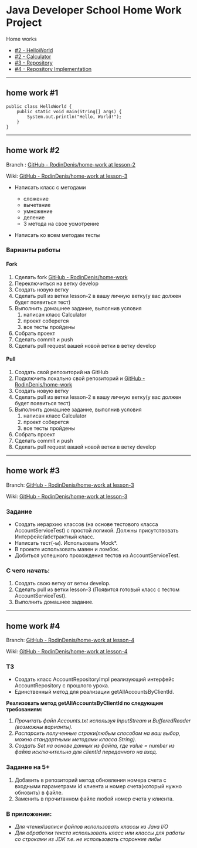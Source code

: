 # Java Developer School Home Work Project

Home works

* [#2 - HelloWorld](#hw1)
* [#2 - Calculator](#hw2)
* [#3 - Repository](#hw3)
* [#4 - Repository Implementation](#hw4)

---

## <a name="hw1"></a> home work #1

    public class HelloWorld {
        public static void main(String[] args) {
            System.out.println("Hello, World!");
        }
    }

---

## <a name="hw2"></a> home work #2

Branch : [GitHub - RodinDenis/home-work at lesson-2](https://github.com/RodinDenis/home-work/tree/lesson-2)

Wiki: [GitHub - RodinDenis/home-work at lesson-3](https://github.com/RodinDenis/home-work/wiki/%D0%A3%D1%80%D0%BE%D0%BA-2.)

* Написать класс с методами
    * сложение
    * вычетание
    * умножение
    * деление

    + 3 метода на свое усмотрение
* Написать ко всем методам тесты

### Варианты работы

#### Fork

1. Сделать fork [GitHub - RodinDenis/home-work](https://github.com/RodinDenis/home-work)
2. Переключиться на ветку develop
3. Создать новую ветку
4. Сделать pull из ветки lesson-2 в вашу личную ветку(у вас должен будет появиться тест)
5. Выполнить домашнее задание, выполнив условия
    1. написан класс Calculator
    2. проект соберется
    3. все тесты пройдены
6. Собрать проект
7. Сделать commit и push
8. Сделать pull request вашей новой ветки в ветку develop

#### Pull

1. Создать свой репозиторий на GitHub
2. Подключить локально свой репозиторий и [GitHub - RodinDenis/home-work](https://github.com/RodinDenis/home-work)
3. Создать новую ветку
4. Сделать pull из ветки lesson-2 в вашу личную ветку(у вас должен будет появиться тест)
5. Выполнить домашнее задание, выполнив условия
    1. написан класс Calculator
    2. проект соберется
    3. все тесты пройдены
6. Собрать проект
7. Сделать commit и push
8. Сделать pull request вашей новой ветки в ветку develop

---
## <a name="hw3"></a> home work #3

Branch: [GitHub - RodinDenis/home-work at lesson-3](https://github.com/RodinDenis/home-work/tree/lesson-3)

Wiki: [GitHub - RodinDenis/home-work at lesson-3](https://github.com/RodinDenis/home-work/wiki/%D0%A3%D1%80%D0%BE%D0%BA-3.)

### Задание

* Создать иерархию классов (на основе тестового класса AccountServiceTest) с простой логикой. Должны присутствовать
  Интерфейс/абстрактный класс.
* Написать тест(-ы). Использовать Mock*.
* В проекте использовать мавен и ломбок.
* Добиться успешного прохождения тестов из AccountServiceTest.

### С чего начать:

1. Создать свою ветку от ветки develop.
2. Сделать pull из ветки lesson-3 (Появится готовый класс с тестом AccountServiceTest).
3. Выполнить домашнее задание.

---

## <a name="hw4"></a> home work #4

Branch: [GitHub - RodinDenis/home-work at lesson-4](https://github.com/RodinDenis/home-work/tree/lesson-4)

Wiki: [GitHub - RodinDenis/home-work at lesson-4](https://github.com/RodinDenis/home-work/wiki/%D0%A3%D1%80%D0%BE%D0%BA-4.)

### ТЗ

* Создать класс AccountRepositoryImpl реализующий интерфейс AccountRepository с прошлого урока.
* Единственный метод для реализации getAllAccountsByClientId.

**Реализовать метод getAllAccountsByClientId по следующим требованиям:**

1. _Прочитать файл Accounts.txt используя InputStream и BufferedReader (возможны варианты)._
2. _Распарсить полученные строки(любым способом на ваш выбор, можно стандартными методами класса String)._
3. _Создать Set на основе данных из файла, где value = number из файла исключительно для clientId переданного на вход._

### Задание на 5+

1. Добавить в репозиторий метод обновления номера счета с входными параметрами id клиента и номер счета(который нужно
   обновить) в файле.
2. Заменить в прочитанном файле любой номер счета у клиента.

### В приложении:

* _Для чтения\записи файлов использовать классы из Java I/O_
* _Для обработки текста использовать класс или классы для работы со строками из JDK т.е. не использовать сторонние либы_